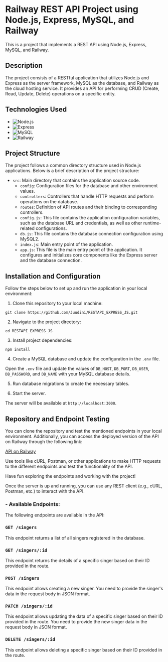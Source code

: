 # Railway REST API Project using Node.js, Express, MySQL, and Railway

This is a project that implements a REST API using Node.js, Express, MySQL, and Railway.

## Description

The project consists of a RESTful application that utilizes Node.js and Express as the server framework, MySQL as the database, and Railway as the cloud hosting service. It provides an API for performing CRUD (Create, Read, Update, Delete) operations on a specific entity.

## Technologies Used

- ![Node.js](https://img.shields.io/badge/Node.js-green?logo=node.js&logoColor=white&style=flat)
- ![Express](https://img.shields.io/badge/Express-blue?logo=express&logoColor=white&style=flat)
- ![MySQL](https://img.shields.io/badge/MySQL-blue?logo=mysql&logoColor=white&style=flat)
- ![Railway](https://img.shields.io/badge/Railway-lightgrey?logo=railway&logoColor=white&style=flat)

## Project Structure

The project follows a common directory structure used in Node.js applications. Below is a brief description of the project structure:

- `src`: Main directory that contains the application source code.
  - `config`: Configuration files for the database and other environment values.
  - `controllers`: Controllers that handle HTTP requests and perform operations on the database.
  - `routes`: Definition of API routes and their binding to corresponding controllers.
  - `config.js`: This file contains the application configuration variables, such as the database URL and credentials, as well as other runtime-related configurations.
  - `db.js`: This file contains the database connection configuration using MySQL2.
  - `index.js`: Main entry point of the application.
  - `app.js`: This file is the main entry point of the application. It configures and initializes core components like the Express server and the database connection.

## Installation and Configuration

Follow the steps below to set up and run the application in your local environment:

1. Clone this repository to your local machine:
```
git clone https://github.com/Juudini/RESTAPI_EXPRESS_JS.git
```
2. Navigate to the project directory:

```
cd RESTAPI_EXPRESS_JS
```
3. Install project dependencies:

```
npm install
```

4. Create a MySQL database and update the configuration in the `.env` file.

Open the `.env` file and update the values of `DB_HOST`, `DB_PORT`, `DB_USER`, `DB_PASSWORD`, and `DB_NAME` with your MySQL database details.

5. Run database migrations to create the necessary tables.

6. Start the server.

The server will be available at `http://localhost:3000`.

## Repository and Endpoint Testing

You can clone the repository and test the mentioned endpoints in your local environment. Additionally, you can access the deployed version of the API on Railway through the following link:

[API on Railway](https://restapiexpressjs-production.up.railway.app/)

Use tools like cURL, Postman, or other applications to make HTTP requests to the different endpoints and test the functionality of the API.

Have fun exploring the endpoints and working with the project!

Once the server is up and running, you can use any REST client (e.g., cURL, Postman, etc.) to interact with the API.

### - Available Endpoints:

The following endpoints are available in the API:

### `GET /singers`

This endpoint returns a list of all singers registered in the database.

### `GET /singers/:id`

This endpoint returns the details of a specific singer based on their ID provided in the route.

### `POST /singers`

This endpoint allows creating a new singer. You need to provide the singer's data in the request body in JSON format.

### `PATCH /singers/:id`

This endpoint allows updating the data of a specific singer based on their ID provided in the route. You need to provide the new singer data in the request body in JSON format.

### `DELETE /singers/:id`

This endpoint allows deleting a specific singer based on their ID provided in the route.

